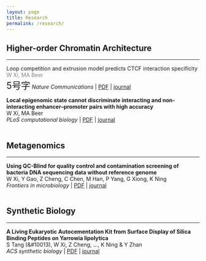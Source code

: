 ```yaml
---
layout: page
title: Research
permalink: /research/
---
```


## Higher-order Chromatin Architecture
---
Loop competition and extrusion model predicts CTCF interaction specificity<br />
<font color=#808080 >W Xi, MA Beer</font><br />
<font size=5 >5号字</font>
*Nature Communications* | [PDF](https://www.nature.com/articles/s41467-021-21368-0.pdf) | [journal](https://www.nature.com/articles/s41467-021-21368-0)

**Local epigenomic state cannot discriminate interacting and non-interacting enhancer–promoter pairs with high accuracy**<br />
W Xi, MA Beer<br />
*PLoS computational biology* | [PDF](https://journals.plos.org/ploscompbiol/article/file?id=10.1371/journal.pcbi.1006625&type=printable) | [journal](https://journals.plos.org/ploscompbiol/article?id=10.1371/journal.pcbi.1006625)
<br /><br />

## Metagenomics
---
**Using QC-Blind for quality control and contamination screening of bacteria DNA sequencing data without reference genome**<br />
W Xi, Y Gao, Z Cheng, C Chen, M Han, P Yang, G Xiong, K Ning<br />
*Frontiers in microbiology* | [PDF]() | [journal](https://www.frontiersin.org/articles/10.3389/fmicb.2019.01560/full)
<br /><br />

## Synthetic Biology
---
**A Living Eukaryotic Autocementation Kit from Surface Display of Silica Binding Peptides on Yarrowia lipolytica**<br />
S Tang (&#10013), W Xi, Z Cheng, ..., K Ning & Y Zhan<br />
*ACS synthetic biology* | [PDF]() | [journal](https://scholar.google.com/citations?view_op=view_citation&hl=en&user=NaGmUZ4AAAAJ&alert_preview_top_rm=2&citation_for_view=NaGmUZ4AAAAJ:u5HHmVD_uO8C)
<br /><br />
